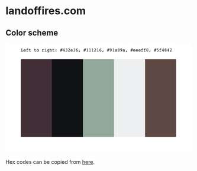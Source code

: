 # landoffires.com

## Color scheme

![Color palette](images/palette.png "Color palette")

Hex codes can be copied from [here](colors.md).
